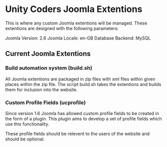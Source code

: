 # Unity Coders Joomla Extentions
This is where any custom Joomla extentions will be managed. These extentions
are designed with the following parameters:

Joomla Version: 2.6
Joomla Locale: en-GB
Database Backend: MySQL

## Current Joomla Extentions
### Build automation system (build.sh)
All Joomla extentions are packaged in zip files with xml files within given
places within the zip file. The script build.sh takes the extentions and builds
them for inclusion into the website.

### Custom Profile Fields (ucprofile)
Since version 1.6 Joomla has allowed custom profile fields to be created in the
form of a plugin. This plugin aims to develop a set of profile fields which use
this functionality.

These profile fields should be relevent to the users of the website and should
be optional.
